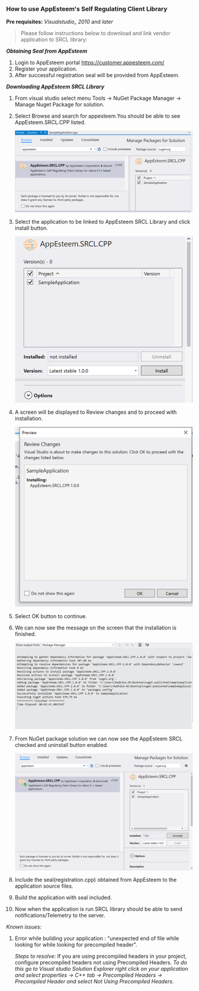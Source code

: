 
### How to use AppEsteem's Self Regulating Client Library
**Pre requisites:** *Visualstudio_ 2010* and *later*

> Please follow instructions below to download and link vendor application to SRCL library:

_**Obtaining Seal from AppEsteem**_
1) Login to AppEsteem portal <https://customer.appesteem.com/>
2) Register your application. 
3) After successful registration seal will be provided from AppEsteem.

_**Downloading AppEsteem SRCL Library**_
1) From visual studio select menu Tools -> NuGet Package Manager ->
 Manage Nuget Package for solution.
2) Select Browse and search for appesteem.You should be able to see AppEsteem.SRCL.CPP listed.

    ![GitHub Logo](../media/FindPackage_1.png)
3) Select the application to be linked to AppEsteem SRCL Library and click install button.

    ![GitHub Logo](../media/InstallPackage_2.png)
5) A screen will be displayed to Review changes and to proceed with installation.

    ![GitHub Logo](../media/ReviewChanges_3.png)
6) Select OK button to continue.
7) We can now see the message on the screen that the installation is  finished.

    ![GitHub Logo](../media/InstallMessage_4.png)
8) From NuGet package solution we can now see the AppEsteem SRCL checked and uninstall button enabled.

    ![GitHub Logo](../media/InstallVerification_5.png)
9) Include the seal(registration.cpp) obtained from AppEsteem to the application source files.
10) Build the application with seal included.
11) Now when the application is run SRCL library should be able to send notifications/Telemetry to  the server.

*Known issues:*

 1) Error while building your application :
"unexpected end of file while looking for while looking for precompiled header". 

    *Steps to resolve:* If you are using precompiled headers in your project, configure precompiled headers not using Precompiled Headers.
 _To do this go to Visual studio Solution Explorer right click on your application and select properties -> C++ tab -> Precompiled Headers -> Precompiled Header and select Not Using Precompiled Headers._